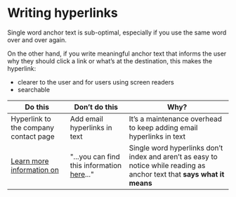 # Writing hyperlinks

Single word anchor text is sub-optimal, especially if you use the same word over and over again.

On the other hand, if you write meaningful anchor text that informs the user why they should click a link or what’s at the destination, this makes the hyperlink:
* clearer to the user and for users using screen readers
* searchable

| Do this | Don’t do this | Why? |
|---|---|---|
| Hyperlink to the company contact page | Add email hyperlinks in text | It’s a maintenance overhead to keep adding email hyperlinks in text |
| [Learn more information on <subject>]() | "...you can find this information [here]()..." | Single word hyperlinks don’t index and aren’t as easy to notice while reading as anchor text that **says what it means** |
